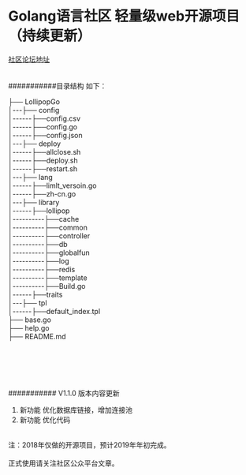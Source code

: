 Golang语言社区  轻量级web开源项目 （持续更新）<br>
============================================
[社区论坛地址](http://www.Golang.LTD "悬停显示") 
<br>
<br>
<br>
###########目录结构 如下：
<br>

├── LollipopGo<br>
│---├── config<br>
│------├──config.csv<br>
│------├──config.go<br>
│------├──config.json<br>
│---├── deploy<br>
│------├──allclose.sh<br>
│------├──deploy.sh<br>
│------├──restart.sh<br>
│---├── lang<br>
│------├──limlt_versoin.go<br>
│------├──zh-cn.go<br>
│---├── library<br>
│------├──lollipop<br>
│----------├──cache<br>
│----------├──common<br>
│----------├──controller<br>
│----------├──db<br>
│----------├──globalfun<br>
│----------├──log<br>
│----------├──redis<br>
│----------├──template<br>
│----------├──Build.go<br>
│------├──traits<br>
│---├── tpl<br>
│------├──default_index.tpl<br>
├── base.go<br>
├── help.go<br>
├── README.md<br>

<br>
<br>
<br>
<br>

########### V1.1.0 版本内容更新
1. 新功能	 优化数据库链接，增加连接池
2. 新功能	 优化代码

<br>
注：2018年仅做的开源项目，预计2019年年初完成。<br>  

<br>  
正式使用请关注社区公众平台文章。<br>

